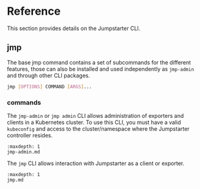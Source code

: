 # Reference

This section provides details on the Jumpstarter CLI.

## jmp

The base jmp command contains a set of subcommands for the different features, those
can also be installed and used independently as `jmp-admin` and through other CLI packages.

```bash
jmp [OPTIONS] COMMAND [ARGS]...
```

### commands

The `jmp-admin` or `jmp admin` CLI allows administration of exporters and clients in a Kubernetes cluster. To use this CLI, you must have a valid `kubeconfig` and access to the cluster/namespace where the Jumpstarter controller resides.

```{toctree}
:maxdepth: 1
jmp-admin.md
```

The `jmp` CLI allows interaction with Jumpstarter as a client or exporter.

```{toctree}
:maxdepth: 1
jmp.md
```
